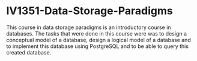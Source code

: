# IV1351-Data-Storage-Paradigms
This course in data storage paradigms is an introductory course in databases. The tasks that were done in this course were was to design a conceptual model of a database, design a logical model of a database and to implement this database using PostgreSQL and to be able to query this created database.
